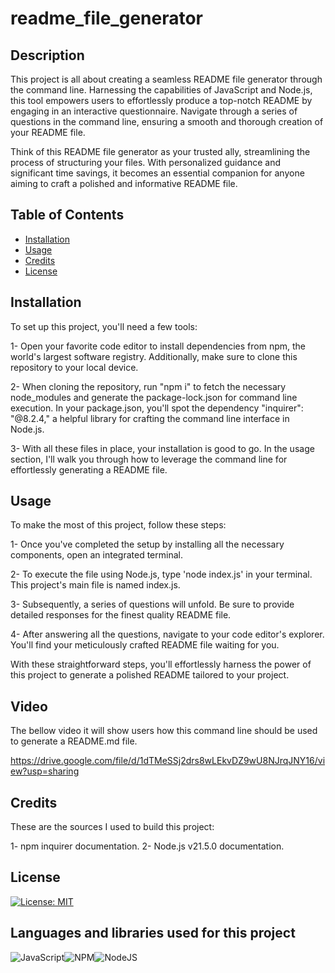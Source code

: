 # readme_file_generator

## Description

This project is all about creating a seamless README file generator through the command line. Harnessing the capabilities of JavaScript and Node.js, this tool empowers users to effortlessly produce a top-notch README by engaging in an interactive questionnaire. Navigate through a series of questions in the command line, ensuring a smooth and thorough creation of your README file.

Think of this README file generator as your trusted ally, streamlining the process of structuring your files. With personalized guidance and significant time savings, it becomes an essential companion for anyone aiming to craft a polished and informative README file.

## Table of Contents

- [Installation](#installation)
- [Usage](#usage)
- [Credits](#credits)
- [License](#license)

## Installation

To set up this project, you'll need a few tools:

1- Open your favorite code editor to install dependencies from npm, the world's largest software registry. Additionally, make sure to clone this repository to your local device.

2- When cloning the repository, run "npm i" to fetch the necessary node_modules and generate the package-lock.json for command line execution. In your package.json, you'll spot the dependency "inquirer": "@8.2.4," a helpful library for crafting the command line interface in Node.js.

3- With all these files in place, your installation is good to go. In the usage section, I'll walk you through how to leverage the command line for effortlessly generating a README file.

## Usage 

To make the most of this project, follow these steps:

1- Once you've completed the setup by installing all the necessary components, open an integrated terminal.

2- To execute the file using Node.js, type 'node index.js' in your terminal. This project's main file is named index.js.

3- Subsequently, a series of questions will unfold. Be sure to provide detailed responses for the finest quality README file.

4- After answering all the questions, navigate to your code editor's explorer. You'll find your meticulously crafted README file waiting for you.

With these straightforward steps, you'll effortlessly harness the power of this project to generate a polished README tailored to your project.

## Video 

The bellow video it will show users how this command line should be used to generate a README.md file.

https://drive.google.com/file/d/1dTMeSSj2drs8wLEkvDZ9wU8NJrqJNY16/view?usp=sharing

## Credits 

These are the sources I used to build this project:

1- npm inquirer documentation. 
2- Node.js v21.5.0 documentation.

## License

[![License: MIT](https://img.shields.io/badge/License-MIT-yellow.svg)](https://opensource.org/licenses/MIT)

## Languages and libraries used for this project

![JavaScript](https://img.shields.io/badge/javascript-%23323330.svg?style=for-the-badge&logo=javascript&logoColor=%23F7DF1E)![NPM](https://img.shields.io/badge/NPM-%23CB3837.svg?style=for-the-badge&logo=npm&logoColor=white)![NodeJS](https://img.shields.io/badge/node.js-6DA55F?style=for-the-badge&logo=node.js&logoColor=white)